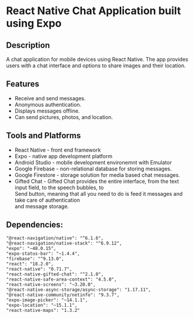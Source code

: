 # React Native Chat Application built using Expo

## Description

A chat application for mobile devices using React Native. The app provides users with a chat interface and options to share images and their location.

## Features

- Receive and send messages.
- Anonymous authentication.
- Displays messages offline.
- Can send pictures, photos, and location.

## Tools and Platforms

- React Native - front end framework
- Expo - native app development platform
- Android Studio - mobile development environemnt with Emulator
- Google Firebase - non-relational database for storing messages.
- Google Firestore - storage solution for media based chat messages.
- Gifted Chat - Gifted Chat provides the entire interface, from the text input field, to the speech bubbles, to  
   Send button, meaning that all you need to do is feed it messages and take care of authentication  
   and message storage.

## Dependencies:

```
"@react-navigation/native": "^6.1.6",
"@react-navigation/native-stack": "^6.9.12",
"expo": "~48.0.15",
"expo-status-bar": "~1.4.4",
"firebase": "^9.13.0",
"react": "18.2.0",
"react-native": "0.71.7",
"react-native-gifted-chat": "^2.1.0",
"react-native-safe-area-context": "4.5.0",
"react-native-screens": "~3.20.0",
"@react-native-async-storage/async-storage": "1.17.11",
"@react-native-community/netinfo": "9.3.7",
"expo-image-picker": "~14.1.1",
"expo-location": "~15.1.1",
"react-native-maps": "1.3.2"
```
